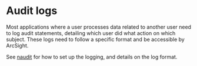 # Audit logs

Most applications where a user processes data related to another user need to log audit statements, detailing which user did what action on which subject. These logs need to follow a specific format and be accessible by ArcSight.

See [naudit](https://github.com/navikt/naudit) for how to set up the logging, and details on the log format.
